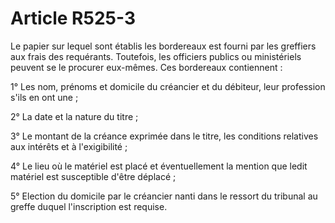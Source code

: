 # Article R525-3

Le papier sur lequel sont établis les bordereaux est fourni par les greffiers aux frais des requérants. Toutefois, les officiers publics ou ministériels peuvent se le procurer eux-mêmes. Ces bordereaux contiennent :

1° Les nom, prénoms et domicile du créancier et du débiteur, leur profession s'ils en ont une ;

2° La date et la nature du titre ;

3° Le montant de la créance exprimée dans le titre, les conditions relatives aux intérêts et à l'exigibilité ;

4° Le lieu où le matériel est placé et éventuellement la mention que ledit matériel est susceptible d'être déplacé ;

5° Election du domicile par le créancier nanti dans le ressort du tribunal au greffe duquel l'inscription est requise.
